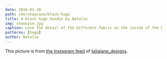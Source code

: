 ```yaml
---
date: 2016-01-18
path: /en/showcase/black-hugo
title: A black hugo hoodie by Natalie
img: showcase.jpg
caption: Love the detail of the different fabric on the inside of the hood
patterns: [hugo]
author: Natalie
---
```


This picture is from [the Instagram feed](https://www.instagram.com/p/BAqm70Lqg9o/)  of [taliajane_designs](https://www.instagram.com/taliajane_designs/).
